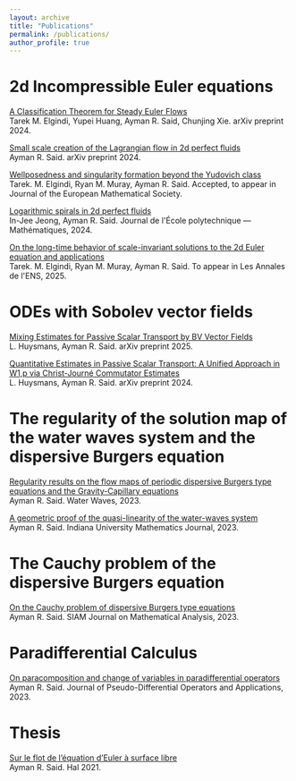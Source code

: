 ```yaml
---
layout: archive
title: "Publications"
permalink: /publications/
author_profile: true
---
```


# 2d Incompressible Euler equations 
[A Classification Theorem for Steady Euler Flows](https://arxiv.org/abs/2408.14662) <br/>
Tarek M. Elgindi, Yupei Huang, Ayman R. Said, Chunjing Xie. arXiv preprint 2024.

[Small scale creation of the Lagrangian flow in 2d perfect fluids](https://arxiv.org/abs/2401.06476) <br/>
Ayman R. Said. arXiv preprint 2024.

[Wellposedness and singularity formation beyond the Yudovich class](https://arxiv.org/abs/2312.17610) <br/>
Tarek. M. Elgindi, Ryan M. Muray, Ayman R. Said. Accepted, to appear in Journal of the European Mathematical Society.

[Logarithmic spirals in 2d perfect fluids](https://arxiv.org/abs/2302.09447) <br/>
In-Jee Jeong, Ayman R. Said. Journal de l'École polytechnique — Mathématiques, 2024.

[On the long-time behavior of scale-invariant solutions to the 2d Euler equation and applications](https://arxiv.org/abs/2211.08418) <br/>
Tarek. M. Elgindi, Ryan M. Muray, Ayman R. Said. To appear in Les Annales de l'ENS, 2025.

# ODEs with Sobolev vector fields
[Mixing Estimates for Passive Scalar Transport by BV Vector Fields](https://arxiv.org/abs/2504.03023) <br/>
L. Huysmans, Ayman R. Said. arXiv preprint 2025.

[Quantitative Estimates in Passive Scalar Transport: A Unified Approach in W1,p via Christ-Journé Commutator Estimates](https://arxiv.org/abs/2402.11642) <br/>
L. Huysmans, Ayman R. Said. arXiv preprint 2024.


# The regularity of the solution map of the water waves system and the dispersive Burgers equation

[Regularity results on the flow maps of periodic dispersive Burgers type equations and the Gravity-Capillary equations](https://arxiv.org/abs/2103.03576) <br/>
Ayman R. Said. Water Waves, 2023.

[A geometric proof of the quasi-linearity of the water-waves system](https://arxiv.org/abs/2002.02940)<br/>
Ayman R. Said. Indiana University Mathematics Journal, 2023.

# The Cauchy problem of the dispersive Burgers equation

[On the Cauchy problem of dispersive Burgers type equations](https://arxiv.org/abs/2103.03588)<br/>
Ayman R. Said. SIAM Journal on Mathematical Analysis, 2023.

# Paradifferential Calculus

[On paracomposition and change of variables in paradifferential operators](https://arxiv.org/abs/2002.02943) <br/>
Ayman R. Said. Journal of Pseudo-Differential Operators and Applications, 2023.

# Thesis

[Sur le flot de l’équation d’Euler à surface libre](https://tel.archives-ouvertes.fr/tel-03267703/document) <br/>
Ayman R. Said. Hal 2021.
